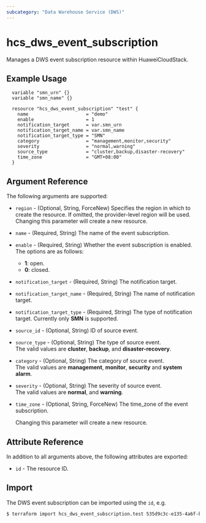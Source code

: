 ```yaml
---
subcategory: "Data Warehouse Service (DWS)"
---
```


# hcs_dws_event_subscription

Manages a DWS event subscription resource within HuaweiCloudStack.  

## Example Usage

```hcl
  variable "smn_urn" {}
  variable "smn_name" {}

  resource "hcs_dws_event_subscription" "test" {
    name                     = "demo"
    enable                   = 1
    notification_target      = var.smn_urn
    notification_target_name = var.smn_name
    notification_target_type = "SMN"
    category                 = "management,monitor,security"
    severity                 = "normal,warning"
    source_type              = "cluster,backup,disaster-recovery"
    time_zone                = "GMT+08:00"
  }
```

## Argument Reference

The following arguments are supported:

* `region` - (Optional, String, ForceNew) Specifies the region in which to create the resource.
  If omitted, the provider-level region will be used. Changing this parameter will create a new resource.

* `name` - (Required, String) The name of the event subscription.

* `enable` - (Required, String) Whether the event subscription is enabled.  
  The options are as follows:
    + **1**: open.
    + **0**: closed.

* `notification_target` - (Required, String) The notification target.  

* `notification_target_name` - (Required, String) The name of notification target.  

* `notification_target_type` - (Required, String) The type of notification target. Currently only **SMN** is supported.

* `source_id` - (Optional, String) ID of source event.

* `source_type` - (Optional, String) The type of source event.  
  The valid values are **cluster**, **backup**, and **disaster-recovery**.

* `category` - (Optional, String) The category of source event.  
  The valid values are **management**, **monitor**, **security** and **system alarm**.

* `severity` - (Optional, String) The severity of source event.  
  The valid values are **normal**, and **warning**.

* `time_zone` - (Optional, String, ForceNew) The time_zone of the event subscription.  

  Changing this parameter will create a new resource.

## Attribute Reference

In addition to all arguments above, the following attributes are exported:

* `id` - The resource ID.

## Import

The DWS event subscription can be imported using the `id`, e.g.

```bash
$ terraform import hcs_dws_event_subscription.test 535d9c3c-e135-4a6f-bcbf-4db51446f471
```
